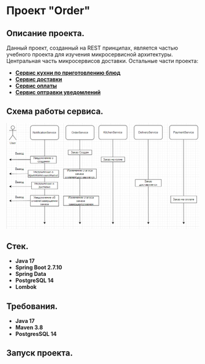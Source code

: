 # Проект "Order"

## Описание проекта.

Данный проект, созданный на REST принципах, является частью учебного проекта для изучения микросервисной архитектуры. 
Центральная часть микросервисов доставки. 
Остальные части проекта:
- **[Сервис кухни по приготовлению блюд](https://github.com/SevaStopAll/job4j_kitchen)**
- **[Сервис доставки](https://github.com/SevaStopAll/job4j_delivery)**
- **[Сервис оплаты](https://github.com/SevaStopAll/job4j_payment)**
- **[Сервис оптравки уведомлений](https://github.com/SevaStopAll/job4j_notification)**

## Схема работы сервиса.

![](files/Scheme.png)

## Стек.

- **Java 17**
- **Spring Boot 2.7.10**
- **Spring Data**
- **PostgreSQL 14**
- **Lombok**


## Требования.

- **Java 17**
- **Maven 3.8**
- **PostgresSQL 14**

## Запуск проекта.

